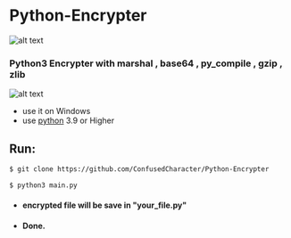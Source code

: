 
# Python-Encrypter

![alt text](https://img.shields.io/badge/python-v3.9-blue)

### Python3 Encrypter with marshal , base64 , py_compile , gzip , zlib
![alt text](https://raw.githubusercontent.com/ConfusedCharacter/Python-Encrypter/main/screenshot/help.png)
* use it on Windows
* use [python](https://python.org) 3.9 or Higher
## Run:

```bash
$ git clone https://github.com/ConfusedCharacter/Python-Encrypter
```

```bash
$ python3 main.py
```

* #### encrypted file will be save in "your_file.py"
* #### Done.
